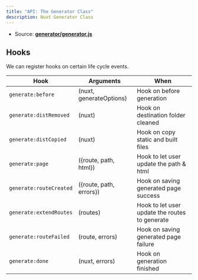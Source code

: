 ```yaml
---
title: "API: The Generator Class"
description: Nuxt Generator Class
---
```


- Source: **[generator/generator.js](https://github.com/nuxt/nuxt.js/blob/dev/packages/generator/src/generator.js)**

## Hooks

We can register hooks on certain life cycle events.

Hook                    | Arguments                   | When
------------------------|-----------------------------|-----------------------------------------------
`generate:before`       | (nuxt, generateOptions)     | Hook on before generation
`generate:distRemoved`  | (nuxt)                      | Hook on  destination folder  cleaned
`generate:distCopied`   | (nuxt)                      | Hook on copy static and built files
`generate:page`         | ({route, path, html})       | Hook to let user update the path & html
`generate:routeCreated` | ({route, path, errors})       | Hook on saving generated page success
`generate:extendRoutes` | (routes)                    | Hook to let user update the routes to generate
`generate:routeFailed`  | (route, errors)             | Hook on saving generated page failure
`generate:done`         | (nuxt, errors)              | Hook on generation finished
